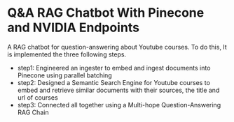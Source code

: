 # Q&A RAG Chatbot With Pinecone and NVIDIA Endpoints

A RAG chatbot for question-answering about Youtube courses. To do this, It is implemented the three following steps.

- step1: Engineered an ingester to embed and ingest documents into Pinecone using parallel batching
- step2: Designed a Semantic Search Engine for Youtube courses to embed and retrieve similar documents
with their sources, the title and url of courses
- step3: Connected all together using a Multi-hope Question-Answering RAG Chain 
